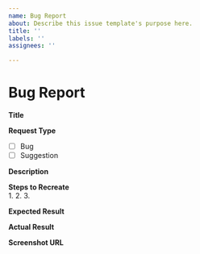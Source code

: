 ```yaml
---
name: Bug Report
about: Describe this issue template's purpose here.
title: ''
labels: ''
assignees: ''

---
```


# Bug Report

**Title**  
<!-- Short descriptive title of the issue -->

**Request Type**  
- [ ] Bug  
- [ ] Suggestion  

**Description**  
<!-- Provide a detailed description of the problem or your suggestion -->

**Steps to Recreate**  
1. 
2. 
3. 
<!-- Outline the steps needed to reproduce the problem -->

**Expected Result**  
<!-- Explain what you expected to happen or see -->

**Actual Result**  
<!-- Explain what actually happened or what you observed -->

**Screenshot URL**  
<!-- Add a link to any screenshots or screen recordings that might help illustrate the issue -->
